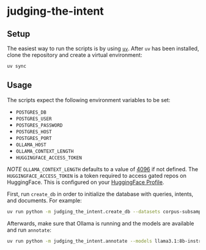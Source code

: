 # judging-the-intent

## Setup

The easiest way to run the scripts is by using [`uv`](https://docs.astral.sh/uv/). After `uv` has been installed, clone the repository and create a virtual environment:

```bash
uv sync
```

## Usage

The scripts expect the following environment variables to be set:

- `POSTGRES_DB`
- `POSTGRES_USER`
- `POSTGRES_PASSWORD`
- `POSTGRES_HOST`
- `POSTGRES_PORT`
- `OLLAMA_HOST`
- `OLLAMA_CONTEXT_LENGTH`
- `HUGGINGFACE_ACCESS_TOKEN`

*NOTE* `OLLAMA_CONTEXT_LENGTH` defaults to a value of [4096](https://github.com/ollama/ollama/blob/main/envconfig/config.go) 
if not defined. The `HUGGINGFACE_ACCESS_TOKEN` is a token required to access gated repos on HuggingFace. This is 
configured on your [HuggingFace Profile](https://huggingface.co/settings/tokens).

First, run `create_db` in order to initialize the database with queries, intents, and documents. For example:

```bash
uv run python -m judging_the_intent.create_db --datasets corpus-subsamples/clueweb09/en/trec-web-2009 corpus-subsamples/clueweb09/en/trec-web-2010 --data_dir trec-web/
```

Afterwards, make sure that Ollama is running and the models are available and run `annotate`:

```bash
uv run python -m judging_the_intent.annotate --models llama3.1:8b-instruct-q4_K_M mistral:7b-instruct-v0.3-q4_0
```
